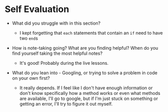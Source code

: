# Self Evaluation

- What did you struggle with in this section?
  * I kept forgetting that `each` statements that contain an `if` need to have two `end`s

- How is note-taking going? What are you finding helpful? When do you find yourself taking the most helpful notes?
  * It's good! Probably during the live lessons.

- What do you lean into - Googling, or trying to solve a problem in code on your own first?
  * It really depends. If I feel like I don't have enough information or don't know specifically how a method works or even what methods are available, I'll go to google, but if I'm just stuck on something or getting an error, I'll try to figure it out myself.
